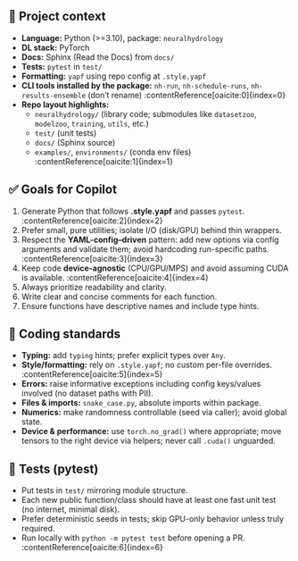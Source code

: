 ## 🧭 Project context
- **Language:** Python (>=3.10), package: `neuralhydrology`
- **DL stack:** PyTorch
- **Docs:** Sphinx (Read the Docs) from `docs/`
- **Tests:** `pytest` in `test/`
- **Formatting:** `yapf` using repo config at `.style.yapf`
- **CLI tools installed by the package:** `nh-run`, `nh-schedule-runs`, `nh-results-ensemble` (don’t rename) :contentReference[oaicite:0]{index=0}
- **Repo layout highlights:**  
  - `neuralhydrology/` (library code; submodules like `datasetzoo`, `modelzoo`, `training`, `utils`, etc.)  
  - `test/` (unit tests)  
  - `docs/` (Sphinx source)  
  - `examples/`, `environments/` (conda env files) :contentReference[oaicite:1]{index=1}

## ✅ Goals for Copilot
1. Generate Python that follows **.style.yapf** and passes `pytest`. :contentReference[oaicite:2]{index=2}
2. Prefer small, pure utilities; isolate I/O (disk/GPU) behind thin wrappers.
3. Respect the **YAML-config–driven** pattern: add new options via config arguments and validate them; avoid hardcoding run-specific paths. :contentReference[oaicite:3]{index=3}
4. Keep code **device-agnostic** (CPU/GPU/MPS) and avoid assuming CUDA is available. :contentReference[oaicite:4]{index=4}
5. Always prioritize readability and clarity.
6. Write clear and concise comments for each function.
7. Ensure functions have descriptive names and include type hints.

## 🚦 Coding standards
- **Typing:** add `typing` hints; prefer explicit types over `Any`.
- **Style/formatting:** rely on `.style.yapf`; no custom per-file overrides. :contentReference[oaicite:5]{index=5}
- **Errors:** raise informative exceptions including config keys/values involved (no dataset paths with PII).
- **Files & imports:** `snake_case.py`, absolute imports within package.
- **Numerics:** make randomness controllable (seed via caller); avoid global state.
- **Device & performance:** use `torch.no_grad()` where appropriate; move tensors to the right device via helpers; never call `.cuda()` unguarded.

## 🧪 Tests (pytest)
- Put tests in `test/` mirroring module structure.
- Each new public function/class should have at least one fast unit test (no internet, minimal disk).
- Prefer deterministic seeds in tests; skip GPU-only behavior unless truly required.  
- Run locally with `python -m pytest test` before opening a PR. :contentReference[oaicite:6]{index=6}
